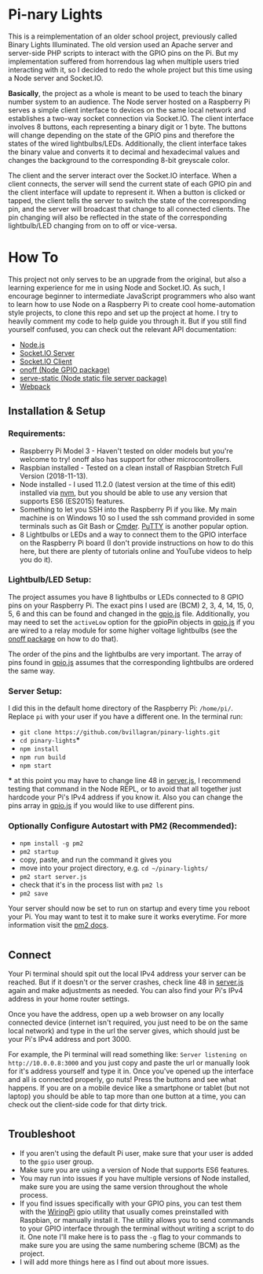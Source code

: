 # Pi-nary Lights
This is a reimplementation of an older school project, previously called Binary Lights Illuminated. The old version used an Apache server and server-side PHP scripts to interact with the GPIO pins on the Pi. But my implementation suffered from horrendous lag when multiple users tried interacting with it, so I decided to redo the whole project but this time using a Node server and Socket.IO.

**Basically**, the project as a whole is meant to be used to teach the binary number system to an audience. The Node server hosted on a Raspberry Pi serves a simple client interface to devices on the same local network and establishes a two-way socket connection via Socket.IO. The client interface involves 8 buttons, each representing a binary digit or 1 byte. The buttons will change depending on the state of the GPIO pins and therefore the states of the wired lightbulbs/LEDs. Additionally, the client interface takes the binary value and converts it to decimal and hexadecimal values and changes the background to the corresponding 8-bit greyscale color.

The client and the server interact over the Socket.IO interface. When a client connects, the server will send the current state of each GPIO pin and the client interface will update to represent it. When a button is clicked or tapped, the client tells the server to switch the state of the corresponding pin, and the server will broadcast that change to all connected clients. The pin changing will also be reflected in the state of the corresponding lightbulb/LED changing from on to off or vice-versa.


# How To
This project not only serves to be an upgrade from the original, but also a learning experience for me in using Node and Socket.IO. As such, I encourage beginner to intermediate JavaScript programmers who also want to learn how to use Node on a Raspberry Pi to create cool home-automation style projects, to clone this repo and set up the project at home. I try to heavily comment my code to help guide you through it. But if you still find yourself confused, you can check out the relevant API documentation:
* [Node.js](https://nodejs.org/api/ "Node API Documentation")
* [Socket.IO Server](https://socket.io/docs/server-api/ "https://socket.io/docs/server-api/")
* [Socket.IO Client](https://socket.io/docs/client-api/ "https://socket.io/docs/client-api/")
* [onoff (Node GPIO package)](https://www.npmjs.com/package/onoff "https://www.npmjs.com/package/onoff")
* [serve-static (Node static file server package)](https://www.npmjs.com/package/serve-static "https://www.npmjs.com/package/serve-static")
* [Webpack](https://webpack.js.org/guides/getting-started/ "https://webpack.js.org/guides/getting-started/")



## Installation & Setup
### Requirements:
* Raspberry Pi Model 3 - Haven't tested on older models but you're welcome to try! onoff also has support for other microcontrollers.
* Raspbian installed - Tested on a clean install of Raspbian Stretch Full Version (2018-11-13).
* Node installed - I used 11.2.0 (latest version at the time of this edit) installed via [nvm](https://github.com/creationix/nvm "https://github.com/creationix/nvm"), but you should be able to use any version that supports ES6 (ES2015) features.
* Something to let you SSH into the Raspberry Pi if you like. My main machine is on Windows 10 so I used the ssh command provided in some terminals such as Git Bash or [Cmder](https://github.com/cmderdev/cmder "https://github.com/cmderdev/cmder"). [PuTTY](https://www.ssh.com/ssh/putty/download "https://www.ssh.com/ssh/putty/download") is another popular option.
* 8 Lightbulbs or LEDs and a way to connect them to the GPIO interface on the Raspberry Pi board (I don't provide instructions on how to do this here, but there are plenty of tutorials online and YouTube videos to help you do it).

### Lightbulb/LED Setup:
The project assumes you have 8 lightbulbs or LEDs connected to 8 GPIO pins on your Raspberry Pi. The exact pins I used are (BCM) 2, 3, 4, 14, 15, 0, 5, 6 and this can be found and changed in the [gpio.js](https://github.com/bvillagran/pinary-lights/blob/master/gpio.js) file. Additionally, you may need to set the `activeLow` option for the gpioPin objects in [gpio.js](https://github.com/bvillagran/pinary-lights/blob/master/gpio.js) if you are wired to a relay module for some higher voltage lightbulbs (see the [onoff package](https://www.npmjs.com/package/onoff "https://www.npmjs.com/package/onoff")  on how to do that).

The order of the pins and the lightbulbs are very important. The array of pins found in [gpio.js](https://github.com/bvillagran/pinary-lights/blob/master/gpio.js) assumes that the corresponding lightbulbs are ordered the same way.

### Server Setup:
I did this in the default home directory of the Raspberry Pi: `/home/pi/`. Replace `pi` with your user if you have a different one. In the terminal run:

* `git clone https://github.com/bvillagran/pinary-lights.git`
* `cd pinary-lights`**\***
* `npm install`
* `npm run build`
* `npm start`

**\*** at this point you may have to change line 48 in [server.js](https://github.com/bvillagran/pinary-lights/blob/master/server.js), I recommend testing that command in the Node REPL, or to avoid that all together just hardcode your Pi's IPv4 address if you know it. Also you can change the pins array in [gpio.js](https://github.com/bvillagran/pinary-lights/blob/master/gpio.js) if you would like to use different pins.
### Optionally Configure Autostart with PM2 (Recommended):
* `npm install -g pm2`
* `pm2 startup`
* copy, paste, and run the command it gives you
* move into your project directory, e.g. `cd ~/pinary-lights/`
* `pm2 start server.js`
* check that it's in the process list with `pm2 ls`
* `pm2 save`

Your server should now be set to run on startup and every time you reboot your Pi. You may want to test it to make sure it works everytime. For more information visit the [pm2 docs](https://pm2.io/doc/en/runtime/overview/ "https://pm2.io/doc/en/runtime/overview/").

#

## Connect
Your Pi terminal should spit out the local IPv4 address your server can be reached. But if it doesn't or the server crashes, check line 48 in [server.js](https://github.com/bvillagran/pinary-lights/blob/master/server.js) again and make adjustments as needed. You can also find your Pi's IPv4 address in your home router settings.

Once you have the address, open up a web browser on any locally connected device (internet isn't required, you just need to be on the same local network) and type in the url the server gives, which should just be your Pi's IPv4 address and port 3000. 

For example, the Pi terminal will read something like: `Server listening on http://10.0.0.8:3000` and you just copy and paste the url or manually look for it's address yourself and type it in. Once you've opened up the interface and all is connected properly, go nuts! Press the buttons and see what happens. If you are on a mobile device like a smartphone or tablet (but not laptop) you should be able to tap more than one button at a time, you can check out the client-side code for that dirty trick.

#

## Troubleshoot
* If you aren't using the default Pi user, make sure that your user is added to the `gpio` user group.
* Make sure you are using a version of Node that supports ES6 features.
* You may run into issues if you have multiple versions of Node installed, make sure you are using the same version throughout the whole process.
* If you find issues specifically with your GPIO pins, you can test them with the [WiringPi](http://wiringpi.com/the-gpio-utility/ "http://wiringpi.com/the-gpio-utility/") gpio utility that usually comes preinstalled with Raspbian, or manually install it. The utility allows you to send commands to your GPIO interface through the terminal without writing a script to do it. One note I'll make here is to pass the `-g` flag to your commands to make sure you are using the same numbering scheme (BCM) as the project.
* I will add more things here as I find out about more issues.
